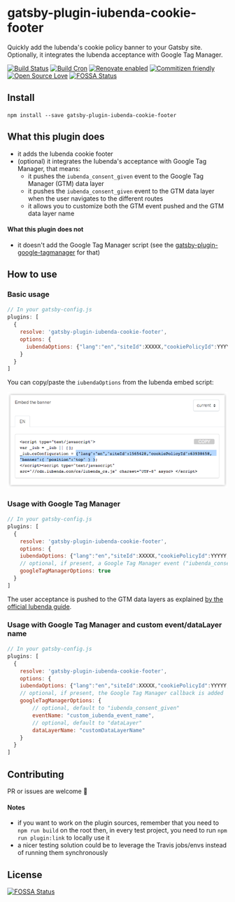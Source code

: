 # gatsby-plugin-iubenda-cookie-footer
Quickly add the Iubenda's cookie policy banner to your Gatsby site. Optionally, it integrates the
Iubenda acceptance with Google Tag Manager.

[![Build Status](https://travis-ci.com/NoriSte/gatsby-plugin-iubenda-cookie-footer.svg?branch=master)](https://travis-ci.com/NoriSte/gatsby-plugin-iubenda-cookie-footer)
[![Build Cron](https://img.shields.io/badge/build%20cron-weekly-44cc11.svg)](https://travis-ci.com/NoriSte/gatsby-plugin-iubenda-cookie-footer)
[![Renovate enabled](https://img.shields.io/badge/renovate-enabled-brightgreen.svg)](https://renovatebot.com/)
[![Commitizen friendly](https://img.shields.io/badge/commitizen-friendly-brightgreen.svg)](http://commitizen.github.io/cz-cli/)
[![Open Source
Love](https://badges.frapsoft.com/os/mit/mit.svg?v=102)](https://github.com/ellerbrock/open-source-badge/)
[![FOSSA Status](https://app.fossa.io/api/projects/git%2Bgithub.com%2FNoriSte%2Fgatsby-plugin-iubenda-cookie-footer.svg?type=shield)](https://app.fossa.io/projects/git%2Bgithub.com%2FNoriSte%2Fgatsby-plugin-iubenda-cookie-footer?ref=badge_shield)

## Install

`npm install --save gatsby-plugin-iubenda-cookie-footer`

## What this plugin does

- it adds the Iubenda cookie footer
- (optional) it integrates the Iubenda's acceptance with Google Tag Manager, that means:
  - it pushes the `iubenda_consent_given` event to the Google Tag Manager (GTM) data layer
  - it pushes the `iubenda_consent_given` event to the GTM data layer when the user navigates to the
    different routes
  - it allows you to customize both the GTM event pushed and the GTM data layer name

#### What this plugin does not

- it doesn't add the Google Tag Manager script (see the
  [gatsby-plugin-google-tagmanager](https://www.gatsbyjs.org/packages/gatsby-plugin-google-tagmanager/)
  for that)

## How to use

### Basic usage

```javascript
// In your gatsby-config.js
plugins: [
  {
    resolve: 'gatsby-plugin-iubenda-cookie-footer',
    options: {
      iubendaOptions: {"lang":"en","siteId":XXXXX,"cookiePolicyId":YYYYY, /* ... */ },
    }
  }
]
```

You can copy/paste the `iubendaOptions` from the Iubenda embed script:

![Where to find the iubendaOptions](https://raw.githubusercontent.com/NoriSte/gatsby-plugin-iubenda-cookie-footer/master/assets/iubenda-options-shadow.png)

### Usage with Google Tag Manager

```javascript
// In your gatsby-config.js
plugins: [
  {
    resolve: 'gatsby-plugin-iubenda-cookie-footer',
    options: {
    iubendaOptions: {"lang":"en","siteId":XXXXX,"cookiePolicyId":YYYYY, /* ... */ },
    // optional, if present, a Google Tag Manager event ("iubenda_consent_given") is triggered
    googleTagManagerOptions: true
  }
]
```

The user acceptance is pushed to the GTM data layers as explained [by the official Iubenda guide](https://www.iubenda.com/en/help/1235-how-to-use-google-tag-manager-to-simplify-the-adoption-of-cookie-law-requirements).

### Usage with Google Tag Manager and custom event/dataLayer name

```javascript
// In your gatsby-config.js
plugins: [
  {
    resolve: 'gatsby-plugin-iubenda-cookie-footer',
    options: {
    iubendaOptions: {"lang":"en","siteId":XXXXX,"cookiePolicyId":YYYYY, /* ... */ },
    // optional, if present, the Google Tag Manager callback is added
    googleTagManagerOptions: {
        // optional, default to "iubenda_consent_given"
        eventName: "custom_iubenda_event_name",
        // optional, default to "dataLayer"
        dataLayerName: "customDataLayerName"
    }
  }
]
```

## Contributing

PR or issues are welcome 👋

#### Notes

- if you want to work on the plugin sources, remember that you need to `npm run build` on the root
  then, in every test project, you need to run `npm run plugin:link` to locally use it
- a nicer testing solution could be to leverage the Travis jobs/envs instead of running them synchronously


## License
[![FOSSA Status](https://app.fossa.io/api/projects/git%2Bgithub.com%2FNoriSte%2Fgatsby-plugin-iubenda-cookie-footer.svg?type=large)](https://app.fossa.io/projects/git%2Bgithub.com%2FNoriSte%2Fgatsby-plugin-iubenda-cookie-footer?ref=badge_large)
